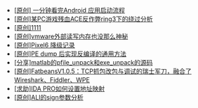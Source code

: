 + [[原创] 一分钟看完Android 应用启动流程](https://bbs.kanxue.com/thread-284686.htm)
+ [[原创]某PC游戏残血ACE反作弊ring3下的绕过分析](https://bbs.kanxue.com/thread-284667.htm)
+ [[原创]1111](https://bbs.kanxue.com/thread-285033.htm)
+ [[原创]vmware外部读写内存也没那么神秘](https://bbs.kanxue.com/thread-284956.htm)
+ [[原创]Pixel6 降级记录](https://bbs.kanxue.com/thread-282311.htm)
+ [[原创]PE dump 后实现反编译的通用方法](https://bbs.kanxue.com/thread-284958.htm)
+ [[分享]matlab的pfile_unpack和exe_unpack的源码](https://bbs.kanxue.com/thread-271246.htm)
+ [[原创]FatbeansV1.0.5：TCP抓包改包与调试的瑞士军刀，融合了Wireshark、Fiddler、WPE](https://bbs.kanxue.com/thread-284571.htm)
+ [[求助]IDA PRO如何设置地址映射](https://bbs.kanxue.com/thread-285036.htm)
+ [[原创]ALI的sign参数分析](https://bbs.kanxue.com/thread-284292.htm)
